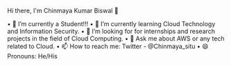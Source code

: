 Hi there, I'm Chinmaya Kumar Biswal 👋

•	🔭 I’m currently a Student!!!
•	🌱 I’m currently learning Cloud Technology and Information Security.
•	🤔 I’m looking for for internships and research projects in the field of Cloud Computing.
•	💬 Ask me about AWS or any tech related to Cloud.
•	📫 How to reach me:  Twitter - @Chinmaya_situ
•	😄 Pronouns: He/His



